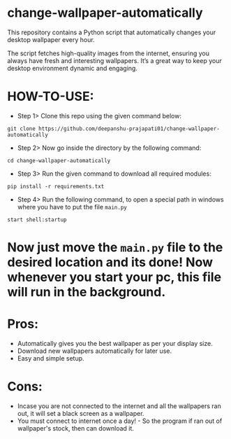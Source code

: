 # change-wallpaper-automatically
This repository contains a Python script that automatically changes your desktop wallpaper every hour.

The script fetches high-quality images from the internet, ensuring you always have fresh and interesting wallpapers.
It’s a great way to keep your desktop environment dynamic and engaging. 


# HOW-TO-USE:

* Step 1>  Clone this repo using the given command below:

```shell
git clone https://github.com/deepanshu-prajapati01/change-wallpaper-automatically
```


* Step 2> Now go inside the directory by the following command:

```shell
cd change-wallpaper-automatically
```

* Step 3> Run the given command to download all required modules: 

```shell
pip install -r requirements.txt
```

* Step 4> Run the following command, to open a special path in windows where you have to put the file `main.py`

```shell
start shell:startup
```

# Now just move the `main.py` file to the desired location and its done! Now whenever you start your pc, this file will run in the background.



# Pros:

* Automatically gives you the best wallpaper as per your display size.
* Download new wallpapers automatically for later use.
* Easy and simple setup.


# Cons:

* Incase you are not connected to the internet and all the wallpapers ran out, it will set a black screen as a wallpaper.
* You must connect to internet once a day! - So the program if ran out of wallpaper's stock, then can download it.

